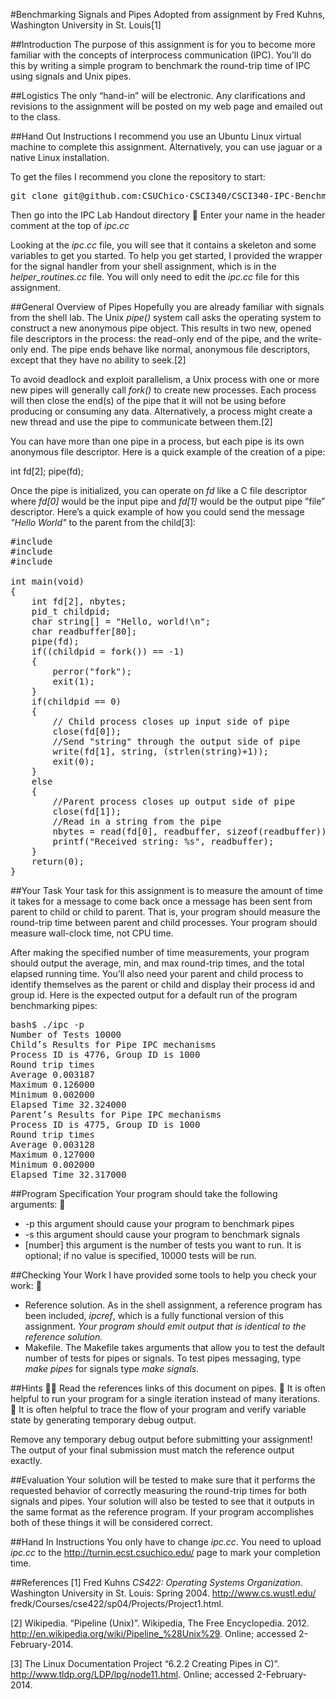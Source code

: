 #Benchmarking Signals and Pipes
Adopted from assignment by Fred Kuhns, Washington University in St. Louis[1]

##Introduction
The purpose of this assignment is for you to become more familiar with the concepts of interprocess communication (IPC). You’ll do this by writing a simple program to benchmark the round-trip time of IPC using signals and Unix pipes.

##Logistics
The only “hand-in” will be electronic. Any clarifications and revisions to the assignment will be posted on my web page and emailed out to the class.

##Hand Out Instructions
I recommend you use an Ubuntu Linux virtual machine to complete this assignment. Alternatively, you can use jaguar or a native Linux installation.

To get the files I recommend you clone the repository to start:

<pre>
git clone git@github.com:CSUChico-CSCI340/CSCI340-IPC-Benchmark.git
</pre>

Then go into the IPC Lab Handout directory

Enter your name in the header comment at the top of *ipc.cc*

Looking at the *ipc.cc* file, you will see that it contains a skeleton and some variables to get you started. To help you get started, I provided the wrapper for the signal handler from your shell assignment, which is in the *helper_routines.cc* file. You will only need to edit the *ipc.cc* file for this assignment.

##General Overview of Pipes
Hopefully you are already familiar with signals from the shell lab. The Unix *pipe()* system call asks the operating system to construct a new anonymous pipe object. This results in two new, opened file descriptors in the process: the read-only end of the pipe, and the write-only end. The pipe ends behave like normal, anonymous file descriptors, except that they have no ability to seek.[2]

To avoid deadlock and exploit parallelism, a Unix process with one or more new pipes will generally call *fork()* to create new processes. Each process will then close the end(s) of the pipe that it will not be using before producing or consuming any data. Alternatively, a process might create a new thread and use the pipe to communicate between them.[2]

You can have more than one pipe in a process, but each pipe is its own anonymous file descriptor. Here is a quick example of the creation of a pipe:

int fd[2];
pipe(fd);

Once the pipe is initialized, you can operate on *fd* like a C file descriptor where *fd[0]* would be the input pipe and *fd[1]* would be the output pipe ”file” descriptor. Here’s a quick example of how you could send the message *"Hello World"* to the parent from the child[3]:

<pre>
#include <stdio.h>
#include <unistd.h>
#include <sys/types.h>

int main(void)
{
	int fd[2], nbytes;
	pid_t childpid;
	char string[] = "Hello, world!\n";
	char readbuffer[80];
	pipe(fd);
	if((childpid = fork()) == -1)
	{
		perror("fork");
		exit(1);
	}
	if(childpid == 0)
	{
		// Child process closes up input side of pipe
		close(fd[0]);
		//Send "string" through the output side of pipe
		write(fd[1], string, (strlen(string)+1));
		exit(0);
	}
	else
	{
		//Parent process closes up output side of pipe
		close(fd[1]);
		//Read in a string from the pipe
		nbytes = read(fd[0], readbuffer, sizeof(readbuffer));
		printf("Received string: %s", readbuffer);
	}
	return(0);
}
</pre>

##Your Task
Your task for this assignment is to measure the amount of time it takes for a message to come back once a message has been sent from parent to child or child to parent. That is, your program should measure the round-trip time between parent and child processes. Your program should measure wall-clock time, not CPU time.

After making the specified number of time measurements, your program should output the average, min, and max round-trip times, and the total elapsed running time. You’ll also need your parent and child process to identify themselves as the parent or child and display their process id and group id. Here is the expected output for a default run of the program benchmarking pipes:

<pre>
bash$ ./ipc -p
Number of Tests 10000
Child’s Results for Pipe IPC mechanisms
Process ID is 4776, Group ID is 1000
Round trip times
Average 0.003187
Maximum 0.126000
Minimum 0.002000
Elapsed Time 32.324000
Parent’s Results for Pipe IPC mechanisms
Process ID is 4775, Group ID is 1000
Round trip times
Average 0.003128
Maximum 0.127000
Minimum 0.002000
Elapsed Time 32.317000
</pre>

##Program Specification
Your program should take the following arguments:

* -p this argument should cause your program to benchmark pipes
* -s this argument should cause your program to benchmark signals
* [number] this argument is the number of tests you want to run. It is optional; if no value is specified, 10000 tests will be run.

##Checking Your Work
I have provided some tools to help you check your work:

* Reference solution. As in the shell assignment, a reference program has been included, *ipcref*, which is a fully functional version of this assignment. *Your program should emit output that is identical to the reference solution.*
* Makefile. The Makefile takes arguments that allow you to test the default number of tests for pipes or signals. To test pipes messaging, type *make pipes* for signals type *make signals*.

##Hints

Read the references links of this document on pipes.

It is often helpful to run your program for a single iteration instead of many iterations.

It is often helpful to trace the flow of your program and verify variable state by generating temporary debug output.

Remove any temporary debug output before submitting your assignment! The output of your final submission must match the reference output exactly.


##Evaluation
Your solution will be tested to make sure that it performs the requested behavior of correctly measuring the round-trip times for both signals and pipes. Your solution will also be tested to see that it outputs in the same format as the reference program. If your program accomplishes both of these things it will be considered correct.

##Hand In Instructions
You only have to change *ipc.cc*. You need to upload *ipc.cc* to the http://turnin.ecst.csuchico.edu/ page to mark your completion time.

##References
[1] Fred Kuhns *CS422: Operating Systems Organization*. Washington University in St. Louis: Spring 2004. http://www.cs.wustl.edu/ ̃fredk/Courses/cse422/sp04/Projects/Project1.html.

[2] Wikipedia. “Pipeline (Unix)”. Wikipedia, The Free Encyclopedia. 2012.
http://en.wikipedia.org/wiki/Pipeline_%28Unix%29. Online; accessed 2-February-2014.

[3] The Linux Documentation Project “6.2.2 Creating Pipes in C)”.
http://www.tldp.org/LDP/lpg/node11.html. Online; accessed 2-February-2014.
